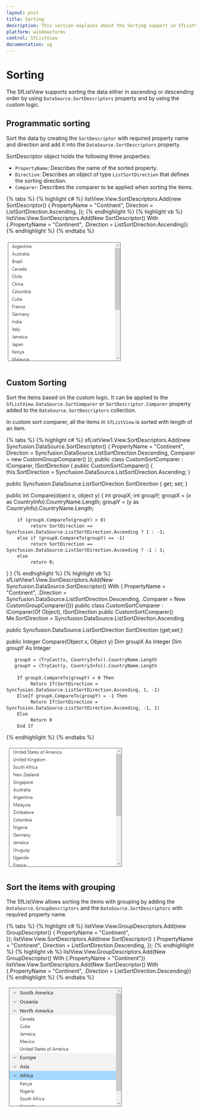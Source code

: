 ```yaml
---
layout: post
title: Sorting
description: This section explains about the Sorting support in SfListView.
platform: windowsforms
control: SfListView
documentation: ug
---
```


# Sorting
The SfListView supports sorting the data either in ascending or descending order by using `DataSource.SortDescriptors` property and by using the custom logic.

## Programmatic sorting
Sort the data by creating the `SortDescriptor` with required property name and direction and add it into the `DataSource.SortDescriptors` property.

SortDescriptor object holds the following three properties:

*	`PropertyName`: Describes the name of the sorted property.
*	`Direction`: Describes an object of type `ListSortDirection` that defines the sorting direction.
*	`Comparer`: Describes the comparer to be applied when sorting the items.

{% tabs %}
{% highlight c# %}
listView.View.SortDescriptors.Add(new SortDescriptor()
{
    PropertyName = "Continent",
    Direction = ListSortDirection.Ascending,
});
{% endhighlight %}
{% highlight vb %}
listView.View.SortDescriptors.Add(New SortDescriptor() With {.PropertyName = "Continent", .Direction = ListSortDirection.Ascending})
{% endhighlight %}
{% endtabs %}
      
![](Sorting_images/Sorting_img1.png)
               
## Custom Sorting
Sort the items based on the custom logic. It can be applied to the `SfListView.DataSource.SortComparer` or `SortDescriptor.Comparer` property added to the `DataSource.SortDescriptors` collection.

In custom sort comparer, all the items in `SfListView` is sorted with length of an item.

{% tabs %}
{% highlight c# %}
sfListView1.View.SortDescriptors.Add(new Syncfusion.DataSource.SortDescriptor()
{
    PropertyName = "Continent",
    Direction = Syncfusion.DataSource.ListSortDirection.Descending,
    Comparer = new CustomGroupComparer()
});
public class CustomSortComparer : IComparer<object>, ISortDirection
{
   public CustomSortComparer()
   {
      this.SortDirection = Syncfusion.DataSource.ListSortDirection.Ascending;
   }

   public Syncfusion.DataSource.ListSortDirection SortDirection
   {
      get;
      set;
   }

   public int Compare(object x, object y)
   {
       int groupX;
       int groupY;
       groupX = (x as CountryInfo).CountryName.Length;
       groupY = (y as CountryInfo).CountryName.Length;
            
        if (groupX.CompareTo(groupY) > 0)
             return SortDirection == Syncfusion.DataSource.ListSortDirection.Ascending ? 1 : -1;
        else if (groupX.CompareTo(groupY) == -1)
             return SortDirection == Syncfusion.DataSource.ListSortDirection.Ascending ? -1 : 1;
        else
             return 0;
   }
}
{% endhighlight %}
{% highlight vb %}
sfListView1.View.SortDescriptors.Add(New Syncfusion.DataSource.SortDescriptor() With {.PropertyName = "Continent", .Direction = Syncfusion.DataSource.ListSortDirection.Descending, .Comparer = New CustomGroupComparer()})
public class CustomSortComparer : IComparer(Of Object), ISortDirection
   public CustomSortComparer()
	  Me.SortDirection = Syncfusion.DataSource.ListSortDirection.Ascending

   public Syncfusion.DataSource.ListSortDirection SortDirection {get;set;}

   public Integer Compare(Object x, Object y)
	   Dim groupX As Integer
	   Dim groupY As Integer

	   groupX = (TryCast(x, CountryInfo)).CountryName.Length
	   groupY = (TryCast(y, CountryInfo)).CountryName.Length

		If groupX.CompareTo(groupY) > 0 Then
			 Return If(SortDirection = Syncfusion.DataSource.ListSortDirection.Ascending, 1, -1)
		ElseIf groupX.CompareTo(groupY) = -1 Then
			 Return If(SortDirection = Syncfusion.DataSource.ListSortDirection.Ascending, -1, 1)
		Else
			 Return 0
		End If
{% endhighlight %}
{% endtabs %}

![](Sorting_images/Sorting_img2.png)

## Sort the items with grouping
The SfListView allows sorting the items with grouping by adding the `DataSource.GroupDescriptors` and the `DataSource.SortDescriptors` with required property name.

{% tabs %}
{% highlight c# %}
listView.View.GroupDescriptors.Add(new GroupDescriptor()
{
   PropertyName = "Continent",                     
});
listView.View.SortDescriptors.Add(new SortDescriptor()
{
   PropertyName = "Continent",
   Direction = ListSortDirection.Descending,
});
{% endhighlight %}
{% highlight vb %}
listView.View.GroupDescriptors.Add(New GroupDescriptor() With {.PropertyName = "Continent"})
listView.View.SortDescriptors.Add(New SortDescriptor() With {.PropertyName = "Continent", .Direction = ListSortDirection.Descending})
{% endhighlight %}
{% endtabs %}

![](Sorting_images/Sorting_img3.png)